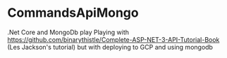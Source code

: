 # CommandsApiMongo
.Net Core and MongoDb play
Playing with https://github.com/binarythistle/Complete-ASP-NET-3-API-Tutorial-Book (Les Jackson's tutorial) but with deploying to GCP and using mongodb
